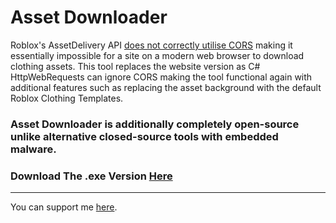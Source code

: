 # Asset Downloader
Roblox's AssetDelivery API [does not correctly utilise CORS](https://devforum.roblox.com/t/cors-error-on-users-api/1614679) making it essentially impossible for a site on a modern web browser to download clothing assets. This tool replaces the website version as C# HttpWebRequests can ignore CORS making the tool functional again with additional features such as replacing the asset background with the default Roblox Clothing Templates.
### Asset Downloader is additionally completely open-source unlike alternative closed-source tools with embedded malware.
### Download The .exe Version [Here](https://github.com/DevRayro/RayroAssetDownloader/releases/tag/v1.0.0)

<hr>

You can support me [here](https://paypal.me/rayroytb).
